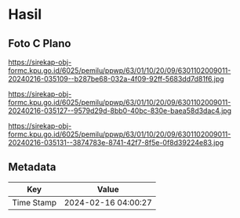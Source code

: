 # Hasil

## Foto C Plano

https://sirekap-obj-formc.kpu.go.id/6025/pemilu/ppwp/63/01/10/20/09/6301102009011-20240216-035109--b287be68-032a-4f09-92ff-5683dd7d81f6.jpg

https://sirekap-obj-formc.kpu.go.id/6025/pemilu/ppwp/63/01/10/20/09/6301102009011-20240216-035127--9579d29d-8bb0-40bc-830e-baea58d3dac4.jpg

https://sirekap-obj-formc.kpu.go.id/6025/pemilu/ppwp/63/01/10/20/09/6301102009011-20240216-035131--3874783e-8741-42f7-8f5e-0f8d39224e83.jpg


## Metadata

| Key        | Value               |
| ---------- | ------------------- |
| Time Stamp | 2024-02-16 04:00:27 |



